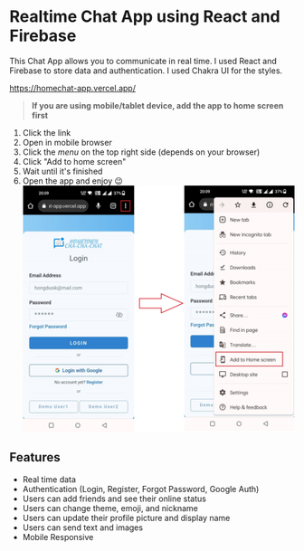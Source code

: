 # Realtime Chat App using React and Firebase

This Chat App allows you to communicate in real time. I used React and Firebase to store data and authentication. I used Chakra UI for the styles.

https://homechat-app.vercel.app/

> **If you are using mobile/tablet device, add the app to home screen first**

1. Click the link
2. Open in mobile browser
3. Click the _menu_ on the top right side (depends on your browser)
4. Click "Add to home screen"
5. Wait until it's finished
6. Open the app and enjoy 😉
   ![homechat](/public/readme/homechat.jpg)

## Features

- Real time data
- Authentication (Login, Register, Forgot Password, Google Auth)
- Users can add friends and see their online status
- Users can change theme, emoji, and nickname
- Users can update their profile picture and display name
- Users can send text and images
- Mobile Responsive
